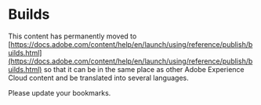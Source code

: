 # Builds

This content has permanently moved to [https://docs.adobe.com/content/help/en/launch/using/reference/publish/builds.html](https://docs.adobe.com/content/help/en/launch/using/reference/publish/builds.html) so that it can be in the same place as other Adobe Experience Cloud content and be translated into several languages.

Please update your bookmarks.
